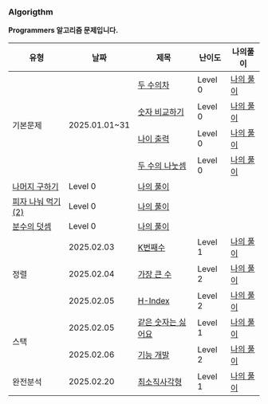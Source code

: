 ### Algorigthm

**Programmers 알고리즘 문제입니다.**

<!--     <tr>
  <td><a href= ""></a></td>
  <td>Level 0</td>
  <td><a href ="">나의 풀이</a></td>
  </tr> -->
<table>
  <thead>
<tr>
  <th>유형</th>
  <th>날짜</th>
  <th>제목</th>
  <th>난이도</th>
  <th>나의풀이</th>  
</tr>
</thead>
<tbody>
  <tr>
  <td rowspan="4">기본문제</td>
  <td rowspan="4">2025.01.01~31</td>
  <td><a href= "https://school.programmers.co.kr/learn/courses/30/lessons/120803">두 수의차</a></td>
  <td>Level 0</td>
  <td><a href ="">나의 풀이</a></td>
  </tr>
  <tr>
  <td><a href= "https://school.programmers.co.kr/learn/courses/30/lessons/120807">숫자 비교하기</a></td>
  <td>Level 0</td>
  <td><a href ="">나의 풀이</a></td>
  </tr>
  <tr>
  <td><a href= "https://school.programmers.co.kr/learn/courses/30/lessons/120820">나이 출력</a></td>
  <td>Level 0</td>
  <td><a href ="">나의 풀이</a></td>
  </tr>
    <tr>
  <td><a href= "https://school.programmers.co.kr/learn/courses/30/lessons/120806">두 수의 나눗셈</a></td>
  <td>Level 0</td>
  <td><a href ="">나의 풀이</a></td>
    <tr>
  <td><a href= "https://school.programmers.co.kr/learn/courses/30/lessons/120810">나머지 구하기</a></td>
  <td>Level 0</td>
  <td><a href ="">나의 풀이</a></td>
  </tr>
    <tr>
  <td><a href= "https://school.programmers.co.kr/learn/courses/30/lessons/120815">피자 나눠 먹기 (2)</a></td>
  <td>Level 0</td>
  <td><a href ="">나의 풀이</a></td>
  </tr>
    <tr>
  <td><a href= "https://school.programmers.co.kr/learn/courses/30/lessons/120808">분수의 덧셈
</a></td>
  <td>Level 0</td>
  <td><a href ="">나의 풀이</a></td>
  </tr>
  <tr>
    <td rowspan="3">정렬</td>
    <td>2025.02.03</td>
    <td><a href="https://school.programmers.co.kr/learn/courses/30/lessons/42748">K번째수</a></td>
    <td>Level 1</td>
    <td><a href="https://github.com/woohyuckk/daily-algorithm/blob/main/Level%201/001.%20K%EB%B2%88%EC%A7%B8%EC%88%98.js">나의 풀이</a></td>
  </tr>
  <tr>
    <td>2025.02.04</td>
    <td><a href="https://school.programmers.co.kr/learn/courses/30/lessons/42748">가장 큰 수 </a></td>
    <td>Level 2</td>
    <td><a href="https://github.com/woohyuckk/daily-algorithm/blob/main/Level%202/001.%EA%B0%80%EC%9E%A5%20%ED%81%B0%20%EC%88%98.js">나의 풀이</a></td>
  </tr>
  <tr>
    <td>2025.02.05</td>
    <td><a href="https://school.programmers.co.kr/learn/courses/30/lessons/42747">H-Index </a></td>
    <td>Level 2</td>
    <td><a href="https://github.com/woohyuckk/daily-algorithm/blob/main/Level%202/002.%20H-Index.js">나의 풀이</a></td>
  </tr>
  <tr>
    <td rowspan="2">스택</td>
    <td>2025.02.05</td>
    <td><a href="https://school.programmers.co.kr/learn/courses/30/lessons/12906">같은 숫자는 싫어요</a></td>
    <td>Level 1</td>
    <td><a href="https://github.com/woohyuckk/daily-algorithm/blob/main/Level%201/002.%20%EA%B0%99%EC%9D%80%20%EC%88%AB%EC%9E%90%EB%8A%94%20%EC%8B%AB%EC%96%B4.js">나의 풀이</a></td>
  </tr>
    <tr>
    <td>2025.02.06</td>
    <td><a href="https://school.programmers.co.kr/learn/courses/30/lessons/42586">기능 개발 </a></td>
    <td>Level 2</td>
    <td><a href="https://github.com/woohyuckk/daily-algorithm/blob/main/Level%202/003.%20%EA%B8%B0%EB%8A%A5%EA%B0%9C%EB%B0%9C.js">나의 풀이</a></td>
  </tr>
  <tr>
      <td rowspan="1">완전분석</td>
    <td>2025.02.20</td>
  <td><a href= "https://school.programmers.co.kr/learn/courses/30/lessons/86491">최소직사각형
</a></td>
  <td>Level 1</td>
  <td><a href ="">나의 풀이</a></td>
  </tr>
</tbody>
  
</table>
